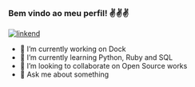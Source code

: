 ### Bem vindo ao meu perfil! ✌️✌️✌️ 


[![linkend](https://img.shields.io/badge/LinkedIn-0077B5?style=for-the-badge&logo=linkedin&logoColor=white)](https://www.linkedin.com/in/heitor90henrique/)




- 🔭 I’m currently working on Dock
- 🌱 I’m currently learning Python, Ruby and SQL
- 👯 I’m looking to collaborate on Open Source works
- 💬 Ask me about something
